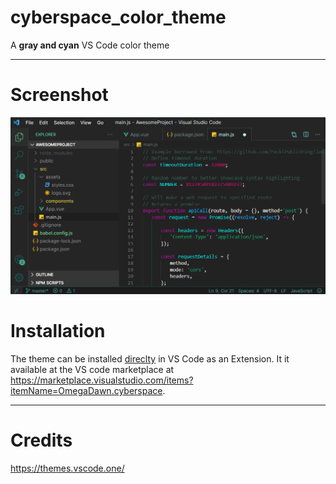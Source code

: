 # cyberspace_color_theme
A **gray and cyan** VS Code color theme

---

# Screenshot
![Theme demo](theme_demo.png)


# Installation
The theme can be installed [direclty](https://code.visualstudio.com/docs/getstarted/themes) in VS Code as an Extension. It it available at the VS code marketplace at https://marketplace.visualstudio.com/items?itemName=OmegaDawn.cyberspace.


---

# Credits
https://themes.vscode.one/
